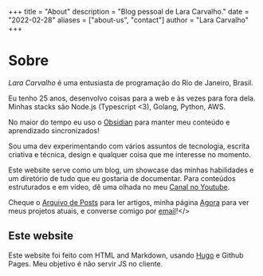 +++
title = "About"
description = "Blog pessoal de Lara Carvalho."
date = "2022-02-28"
aliases = ["about-us", "contact"]
author = "Lara Carvalho"
+++

# Sobre

_Lara Carvalho_ é uma entusiasta de programação do Rio de Janeiro, Brasil.

Eu tenho 25 anos, desenvolvo coisas para a web e às vezes para fora dela. Minhas stacks são Node.js (Typescript <3), Golang, Python, AWS.

No maior do tempo eu uso o [Obsidian](https://obsidian.md) para manter meu conteúdo e aprendizado sincronizados!

Sou uma dev experimentando com vários assuntos de tecnologia, escrita criativa e técnica, design e qualquer coisa que me interesse no momento.

Este website serve como um blog, um showcase das minhas habilidades e um diretório de tudo que eu gostaria de documentar. Para conteúdos estruturados e em vídeo, dê uma olhada no meu [Canal no Youtube](https://www.youtube.com/c/LaraCarvalhoNet).

Cheque o <a href="/posts">Arquivo de Posts</a> para ler artigos, minha página <a href="/now">Agora</a> para ver meus projetos atuais, e converse comigo por <a href="mailto:laraftoller@gmail.com">email</a>!</>


## Este website

Este website foi feito com HTML and Markdown, usando [Hugo](https://github.com/gohugoio) e Github Pages. Meu objetivo é não servir JS no cliente.
